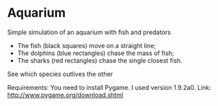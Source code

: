 # Aquarium
Simple simulation of an aquarium with fish and predators
    
- The fish (black squares) move on a straight line;
- The dolphins (blue rectangles) chase the mass of fish;
- The sharks (red rectangles) chase the single closest fish.

See which species outlives the other


Requirements:
You need to install Pygame. I used version 1.9.2a0. Link: http://www.pygame.org/download.shtml
